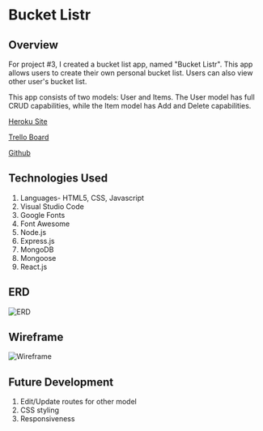 # Bucket Listr

## Overview
For project #3, I created a bucket list app, named "Bucket Listr". This app allows users to create their own personal bucket list. Users can also view other user's bucket list.

This app consists of two models: User and Items. The User model has full CRUD capabilities, while the Item model has Add and Delete capabilities.


[Heroku Site](https://chris-bucket-list.herokuapp.com/)

[Trello Board](https://trello.com/b/JfAW4fbX/wdi17-project-3)

[Github](https://github.com/cpak125/Project-3-Bucket-List)

## Technologies Used
1. Languages- HTML5, CSS, Javascript
2. Visual Studio Code
3. Google Fonts
4. Font Awesome
5. Node.js
6. Express.js
7. MongoDB
8. Mongoose
8. React.js

## ERD
![ERD](https://github.com/cpak125/Project-3-Bucket-List/blob/master/images/Bucket-List%20ERD%20(1).jpeg)

## Wireframe
![Wireframe](https://github.com/cpak125/Project-3-Bucket-List/blob/master/images/Bucket-List%20-Wireframe.jpg)

## Future Development
1. Edit/Update routes for other model
2. CSS styling
3. Responsiveness
